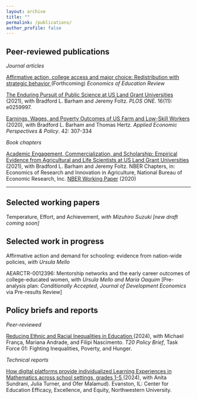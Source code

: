 ```yaml
---
layout: archive
title: ""
permalink: /publications/
author_profile: false
---
```


## Peer-reviewed publications

_Journal articles_

<a href="http://anapmelo.github.io/files/manuscript_Melo.pdf"> Affirmative action, college access and major choice: Redistribution with strategic behavior </a> (Forthcoming) _Economics of Education Review_

<a href="https://journals.plos.org/plosone/article?id=10.1371/journal.pone.0259997"> The Enduring Pursuit of Public Science at US Land Grant Universities </a> (2021), with Bradford L. Barham and Jeremy Foltz. _PLOS ONE_. 16(11): e0259997.

<a href="https://onlinelibrary.wiley.com/doi/abs/10.1002/aepp.13014"> Earnings, Wages, and Poverty Outcomes of US Farm and Low-Skill Workers </a> (2020), with Bradford L. Barham and Thomas Hertz. _Applied Economic Perspectives & Policy_. 42: 307-334

_Book chapters_

<a href="https://press.uchicago.edu/ucp/books/book/chicago/E/bo123177052.html"> Academic Engagement, Commercialization, and Scholarship: Empirical Evidence from Agricultural and Life Scientists at US Land Grant Universities </a>  (2021), with Bradford L. Barham and Jeremy Foltz. NBER Chapters, in: Economics of Research and Innovation in Agriculture, National Bureau of Economic Research, Inc.
<a href="https://www.nber.org/papers/w26688"> NBER Working Paper</a> (2020)

---

## Selected working papers


Temperature, Effort, and Achievement, _with Mizuhiro Suzuki_ _[new draft coming soon]_

## Selected work in progress

Affirmative action and demand for schooling: evidence from nation-wide policies, _with Ursula Mello_

AEARCTR-0012396: Mentorship networks and the early career outcomes of college-educated women, with _Ursula Mello and Maria Oaquim_ 
[Pre-analysis plan: _Conditionally Accepted_, _Journal of Development Economics_ via Pre-results Review]

## Policy briefs and reports

_Peer-reviewed_

<a href="https://t20brasil.org/en/pbs?nucleo_id=1/"> Reducing Ethnic and Racial Inequalities in Education </a> (2024), with Michael França, Mariana Andrade, and Filipi Nascimento. _T20 Policy Brief_, Task Force 01: Fighting Inequalities, Poverty, and Hunger.

_Technical reports_

<a href="https://e4.northwestern.edu/2024/06/27/how-digital-platforms-provide-individualized-learning-experiences-in-mathematics/"> How digital platforms provide individualized Learning Experiences in Mathematics across school settings, grades 1-5 </a> (2024), with Anita Sundrani, Julia Turner, and Ofer Malamud). Evanston, IL: Center for Education Efficacy, Excellence, and Equity, Northwestern University.
